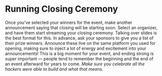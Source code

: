 # Running Closing Ceremony

Once you’ve selected your winners for the event, make another announcement saying that closing will be starting soon. Select an organizer, and have them start streaming your closing ceremony. Talking over slides is the best format for this. In advance, ask your sponsors to give you a list of their prize winners. Announce these live on the same platform you used for opening, making sure to inject a lot of energy and excitement into your announcements! This is a big moment for your event, and ending strong is super important — people tend to remember the beginning and the end of an event afterward for years to come. _Make sure you celebrate all the hackers were able to build and what that means._

